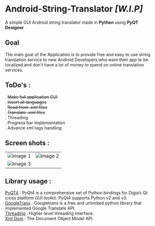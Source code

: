 # **Android-String-Translator _[W.I.P]_**
A simple GUI Android string translator made in **Python** using **PyQT Designer**

## **Goal**
The main goal of the Application is to provide free and easy to use string translation service to new Android Developers who want their app to be localized and don't have a lot of money to spend on online translation services.  

## **ToDo's :**  
. ~~Make full application GUI~~  
. ~~Insert all languages~~  
. ~~Read from .xml files~~  
. ~~Translate .xml files~~  
. Threading  
. Progress bar implementation  
. Advance xml tags handling  


## **Screen shots :**
|                                             |                                             |
| :------------------------------------------ | :-----------------------------------------: |
| ![Image 1](https://i.imgur.com/3x4nxwk.png) | ![Image 2](https://i.imgur.com/9o9zpX1.png) |
| ![Image 3](https://i.imgur.com/w2U0rIB.png)|

## **Library usage :**
[PyQT4](https://pypi.python.org/pypi/PyQt4) : PyQt4 is a comprehensive set of Python bindings for Digia’s Qt cross platform GUI toolkit. PyQt4 supports Python v2 and v3.  
[GoogleTrans](https://pypi.python.org/pypi/googletrans) : Googletrans is a free and unlimited python library that implemented Google Translate API.  
[Threading](https://docs.python.org/2/library/threading.html) : Higher-level threading interface.  
[Xml Dom](https://docs.python.org/2/library/xml.dom.html) : The Document Object Model API.
